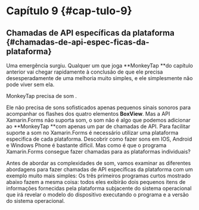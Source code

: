 # Capítulo 9 {#cap-tulo-9}

## Chamadas de API específicas da plataforma {#chamadas-de-api-espec-ficas-da-plataforma}

Uma emergência surgiu. Qualquer um que joga **MonkeyTap **do capítulo anterior vai chegar rapidamente à conclusão de que ele precisa desesperadamente de uma melhoria muito simples, e ele simplesmente não pode viver sem ela.

MonkeyTap precisa de som .

Ele não precisa de sons sofisticados apenas pequenos sinais sonoros para acompanhar os flashes dos quatro elementos **BoxView**. Mas a API Xamarin.Forms não suporta som, o som não é algo que podemos adicionar ao **MonkeyTap **com apenas um par de chamadas de API. Para facilitar suporte a som no Xamarin.Forms é necessário utilizar uma plataforma especifica de cada plataforma. Descobrir como fazer sons em IOS, Android e Windows Phone é bastante difícil. Mas como é que o programa Xamarin.Forms consegue fazer chamadas para as plataformas individuais?

Antes de abordar as complexidades de som, vamos examinar as diferentes abordagens para fazer chamadas de API específicas da plataforma com um exemplo muito mais simples: Os três primeiros programas curtos mostrado abaixo fazem a mesma coisa: todos eles exibirão dois pequenos itens de informações fornecidas pela plataforma subjacente do sistema operacional que irá revelar o modelo do dispositivo executando o programa e a versão do sistema operacional.

